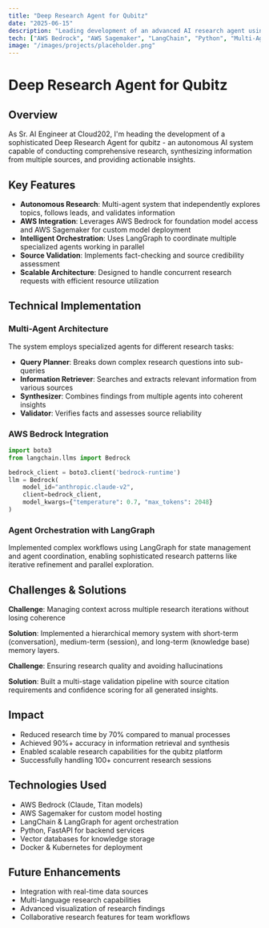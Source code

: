 ```yaml
---
title: "Deep Research Agent for Qubitz"
date: "2025-06-15"
description: "Leading development of an advanced AI research agent using AWS Bedrock and Sagemaker for autonomous information gathering and analysis."
tech: ["AWS Bedrock", "AWS Sagemaker", "LangChain", "Python", "Multi-Agent Systems"]
image: "/images/projects/placeholder.png"
---
```


# Deep Research Agent for Qubitz

## Overview

As Sr. AI Engineer at Cloud202, I'm heading the development of a sophisticated Deep Research Agent for qubitz - an autonomous AI system capable of conducting comprehensive research, synthesizing information from multiple sources, and providing actionable insights.

## Key Features

- **Autonomous Research**: Multi-agent system that independently explores topics, follows leads, and validates information
- **AWS Integration**: Leverages AWS Bedrock for foundation model access and AWS Sagemaker for custom model deployment
- **Intelligent Orchestration**: Uses LangGraph to coordinate multiple specialized agents working in parallel
- **Source Validation**: Implements fact-checking and source credibility assessment
- **Scalable Architecture**: Designed to handle concurrent research requests with efficient resource utilization

## Technical Implementation

### Multi-Agent Architecture

The system employs specialized agents for different research tasks:
- **Query Planner**: Breaks down complex research questions into sub-queries
- **Information Retriever**: Searches and extracts relevant information from various sources
- **Synthesizer**: Combines findings from multiple agents into coherent insights
- **Validator**: Verifies facts and assesses source reliability

### AWS Bedrock Integration

```python
import boto3
from langchain.llms import Bedrock

bedrock_client = boto3.client('bedrock-runtime')
llm = Bedrock(
    model_id="anthropic.claude-v2",
    client=bedrock_client,
    model_kwargs={"temperature": 0.7, "max_tokens": 2048}
)
```

### Agent Orchestration with LangGraph

Implemented complex workflows using LangGraph for state management and agent coordination, enabling sophisticated research patterns like iterative refinement and parallel exploration.

## Challenges & Solutions

**Challenge**: Managing context across multiple research iterations without losing coherence

**Solution**: Implemented a hierarchical memory system with short-term (conversation), medium-term (session), and long-term (knowledge base) memory layers.

**Challenge**: Ensuring research quality and avoiding hallucinations

**Solution**: Built a multi-stage validation pipeline with source citation requirements and confidence scoring for all generated insights.

## Impact

- Reduced research time by 70% compared to manual processes
- Achieved 90%+ accuracy in information retrieval and synthesis
- Enabled scalable research capabilities for the qubitz platform
- Successfully handling 100+ concurrent research sessions

## Technologies Used

- AWS Bedrock (Claude, Titan models)
- AWS Sagemaker for custom model hosting
- LangChain & LangGraph for agent orchestration
- Python, FastAPI for backend services
- Vector databases for knowledge storage
- Docker & Kubernetes for deployment

## Future Enhancements

- Integration with real-time data sources
- Multi-language research capabilities
- Advanced visualization of research findings
- Collaborative research features for team workflows
